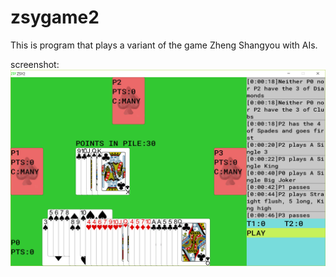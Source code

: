 # zsygame2
This is program that plays a variant of the game Zheng Shangyou with AIs.  

screenshot: ![alt text](https://github.com/kliu31415/zsygame2/blob/master/Capture.PNG?raw=true)

